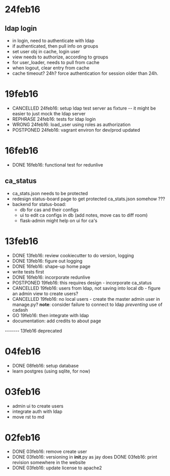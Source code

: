 
# 24feb16

## ldap login

- in login, need to authenticate with ldap
- if authenticated, then pull info on groups
- set user obj in cache, login user
- view needs to authorize, according to groups
- for user_loader, needs to pull from cache
- when logout, clear entry from cache
- cache timeout? 24h? force authentication for session older than 24h.


# 19feb16

- CANCELLED 24feb16: setup ldap test server as fixture -- it might be easier to just mock the ldap server
- REPHRASE 24feb16: tests for ldap login
- WRONG 24feb16: load_user using roles as authorization
- POSTPONED 24feb16: vagrant environ for dev/prod updated


# 16feb16

- DONE 16feb16: functional test for redunlive

## ca_status
- ca_stats.json needs to be protected
- redesign status-board page to get protected ca_stats.json somehow ???
- backend for status-boad:
    * db for cas and their configs
    * ui to edit ca configs in db (add notes, move cas to diff room)
    * flask-admin might help on ui for ca's


# 13feb16

- DONE 13feb16: review cookiecutter to do version, logging
- DONE 13feb16: figure out logging
- DONE 16feb16: shape-up home page
- write tests first
- DONE 16feb16: incorporate redunlive
- POSTPONED 19feb16: this requires design - incorporate ca_status
- CANCELLED 19feb16: users from ldap, not saving into local db - figure an admin view to create users?
- CANCELLED 19feb16: no local users - create the master admin user in manage.py?
  **note**: consider failure to connect to ldap _preventing_ use of cadash
- GO 19feb16: then integrate with ldap
- documentation: add credits to about page



------- 13feb16 deprecated
# 04feb16

- DONE 08feb16: setup database
- learn postgres (using sqlite, for now)


# 03feb16

- admin ui to create users
- integrate auth with ldap
- move rst to md


# 02feb16

- DONE 03feb16: remove create user
- DONE 03feb16: versioning in __init__.py as jay does
  DONE 03feb16: print revision somewhere in the website
- DONE 03feb16: update license to apache2

